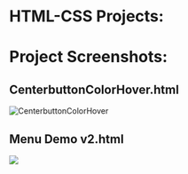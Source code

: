 # HTML-CSS Projects:

# Project Screenshots:

## CenterbuttonColorHover.html
![CenterbuttonColorHover](https://raw.githubusercontent.com/theSwapnilZambare/Web_Development/master/Projects/OnePageProject/Images/CenterbuttonColorHover.png)
<!-- <img src="https://github.com/theSwapnilZambare/Front_End_Devlopment/blob/master/Projects/OnePageProject/Images/CenterbuttonColorHover.png" width="200" height="200"> -->

## Menu Demo v2.html
<img src="https://github.com/theSwapnilZambare/Web_Development/master/Projects/OnePageProject/Images/Menu%20Demo%20v2.png">




